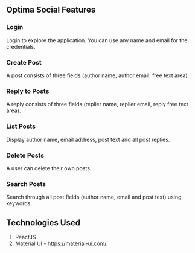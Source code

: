 ## Optima Social Features

### Login

Login to explore the application. 
You can use any name and email for the credentials.

### Create Post
A post consists of three fields (author name, author email, free text area).

### Reply to Posts

A reply consists of three fields (replier name, replier email, reply free
text area).

### List Posts

Display author name, email address, post text and all post replies.

### Delete Posts

A user can delete their own posts.

### Search Posts

Search through all post fields (author name, email and post text) using
keywords.

## Technologies Used

1. ReactJS
2. Material UI - https://material-ui.com/
